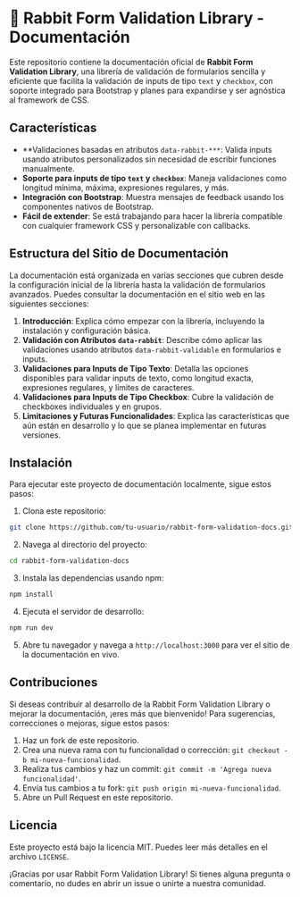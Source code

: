 # 🐰 Rabbit Form Validation Library - Documentación

Este repositorio contiene la documentación oficial de **Rabbit Form Validation Library**, una librería de validación de formularios sencilla y eficiente que facilita la validación de inputs de tipo `text` y `checkbox`, con soporte integrado para Bootstrap y planes para expandirse y ser agnóstica al framework de CSS.

## Características

- **Validaciones basadas en atributos `data-rabbit-***`: Valida inputs usando atributos personalizados sin necesidad de escribir funciones manualmente.
- **Soporte para inputs de tipo `text` y `checkbox`**: Maneja validaciones como longitud mínima, máxima, expresiones regulares, y más.
- **Integración con Bootstrap**: Muestra mensajes de feedback usando los componentes nativos de Bootstrap.
- **Fácil de extender**: Se está trabajando para hacer la librería compatible con cualquier framework CSS y personalizable con callbacks.

## Estructura del Sitio de Documentación

La documentación está organizada en varias secciones que cubren desde la configuración inicial de la librería hasta la validación de formularios avanzados. Puedes consultar la documentación en el sitio web en las siguientes secciones:

1. **Introducción**: Explica cómo empezar con la librería, incluyendo la instalación y configuración básica.
2. **Validación con Atributos `data-rabbit`**: Describe cómo aplicar las validaciones usando atributos `data-rabbit-validable` en formularios e inputs.
3. **Validaciones para Inputs de Tipo Texto**: Detalla las opciones disponibles para validar inputs de texto, como longitud exacta, expresiones regulares, y límites de caracteres.
4. **Validaciones para Inputs de Tipo Checkbox**: Cubre la validación de checkboxes individuales y en grupos.
5. **Limitaciones y Futuras Funcionalidades**: Explica las características que aún están en desarrollo y lo que se planea implementar en futuras versiones.

## Instalación

Para ejecutar este proyecto de documentación localmente, sigue estos pasos:

1. Clona este repositorio:

```bash
git clone https://github.com/tu-usuario/rabbit-form-validation-docs.git
```

2. Navega al directorio del proyecto:

```bash
cd rabbit-form-validation-docs
```

3. Instala las dependencias usando npm:

```bash
npm install
```

4. Ejecuta el servidor de desarrollo:

```bash
npm run dev
```

5. Abre tu navegador y navega a `http://localhost:3000` para ver el sitio de la documentación en vivo.

## Contribuciones

Si deseas contribuir al desarrollo de la Rabbit Form Validation Library o mejorar la documentación, ¡eres más que bienvenido! Para sugerencias, correcciones o mejoras, sigue estos pasos:

1. Haz un fork de este repositorio.
2. Crea una nueva rama con tu funcionalidad o corrección: `git checkout -b mi-nueva-funcionalidad`.
3. Realiza tus cambios y haz un commit: `git commit -m 'Agrega nueva funcionalidad'`.
4. Envía tus cambios a tu fork: `git push origin mi-nueva-funcionalidad`.
5. Abre un Pull Request en este repositorio.

## Licencia

Este proyecto está bajo la licencia MIT. Puedes leer más detalles en el archivo `LICENSE`.

¡Gracias por usar Rabbit Form Validation Library! Si tienes alguna pregunta o comentario, no dudes en abrir un issue o unirte a nuestra comunidad.